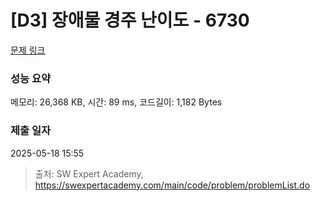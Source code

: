 # [D3] 장애물 경주 난이도 - 6730 

[문제 링크](https://swexpertacademy.com/main/code/problem/problemDetail.do?contestProbId=AWefy5x65PoDFAUh) 

### 성능 요약

메모리: 26,368 KB, 시간: 89 ms, 코드길이: 1,182 Bytes

### 제출 일자

2025-05-18 15:55



> 출처: SW Expert Academy, https://swexpertacademy.com/main/code/problem/problemList.do